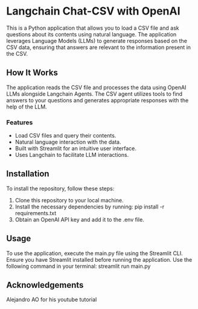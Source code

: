 # Langchain Chat-CSV with OpenAI

This is a Python application that allows you to load a CSV file and ask questions about its contents using natural language. The application leverages Language Models (LLMs) to generate responses based on the CSV data, ensuring that answers are relevant to the information present in the CSV.

## How It Works

The application reads the CSV file and processes the data using OpenAI LLMs alongside Langchain Agents. The CSV agent utilizes tools to find answers to your questions and generates appropriate responses with the help of the LLM.

### Features
- Load CSV files and query their contents.
- Natural language interaction with the data.
- Built with Streamlit for an intuitive user interface.
- Uses Langchain to facilitate LLM interactions.

## Installation

To install the repository, follow these steps:

1. Clone this repository to your local machine.
2. Install the necessary dependencies by running: pip install -r requirements.txt
3. Obtain an OpenAI API key and add it to the .env file.

## Usage

To use the application, execute the main.py file using the Streamlit CLI. Ensure you have Streamlit installed before running the application. Use the following command in your terminal: streamlit run main.py

## Acknowledgements 
Alejandro AO for his youtube tutorial

